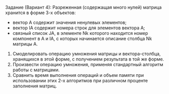 Задание (Вариант 4):
Разреженная (содержащая много нулей) матрица хранится в форме 3-х
объектов:
- вектор A содержит значения ненулевых элементов;
- вектор IA содержит номера строк для элементов вектора A;
- связный список JA, в элементе Nk которого находится номер компонент
в A и IA, с которых начинается описание столбца Nk матрицы A.
1. Смоделировать операцию умножения матрицы и вектора-столбца, хранящихся в
этой форме, с получением результата в той же форме.
2. Произвести операцию умножения, применяя стандартный алгоритм работы с
матрицами.
3. Сравнить время выполнения операций и объем памяти при использовании этих 2-х
алгоритмов при различном проценте заполнения матриц.
